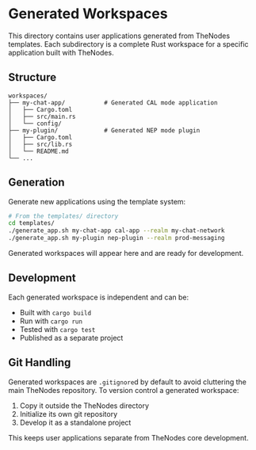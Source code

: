 # Generated Workspaces

This directory contains user applications generated from TheNodes templates. Each subdirectory is a complete Rust workspace for a specific application built with TheNodes.

## Structure

```
workspaces/
├── my-chat-app/           # Generated CAL mode application
│   ├── Cargo.toml
│   ├── src/main.rs
│   └── config/
├── my-plugin/             # Generated NEP mode plugin
│   ├── Cargo.toml
│   ├── src/lib.rs
│   └── README.md
└── ...
```

## Generation

Generate new applications using the template system:

```bash
# From the templates/ directory
cd templates/
./generate_app.sh my-chat-app cal-app --realm my-chat-network
./generate_app.sh my-plugin nep-plugin --realm prod-messaging
```

Generated workspaces will appear here and are ready for development.

## Development

Each generated workspace is independent and can be:
- Built with `cargo build`
- Run with `cargo run`
- Tested with `cargo test`
- Published as a separate project

## Git Handling

Generated workspaces are `.gitignore`d by default to avoid cluttering the main TheNodes repository. To version control a generated workspace:

1. Copy it outside the TheNodes directory
2. Initialize its own git repository
3. Develop it as a standalone project

This keeps user applications separate from TheNodes core development.